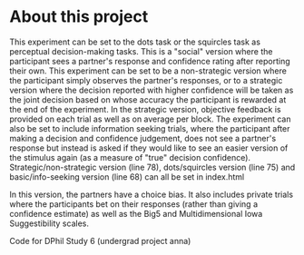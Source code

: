 # About this project

This experiment can be set to the dots task or the squircles task as perceptual decision-making tasks.
This is a "social" version where the participant sees a partner's response and confidence rating after reporting their own. 
This experiment can be set to be a non-strategic version where the participant simply observes the partner's responses, or to a strategic version where the decision reported with higher confidence will be taken as the joint decision based on whose accuracy the participant is rewarded at the end of the experiment. In the strategic version, objective feedback is provided on each trial as well as on average per block.
The experiment can also be set to include information seeking trials, where the participant after making a decision and confidence judgement, does not see a partner's response but instead is asked if they would like to see an easier version of the stimulus again (as a measure of "true" decision confidence). 
Strategic/non-strategic version (line 78), dots/squircles version (line 75) and basic/info-seeking version (line 68) can all be set in index.html

In this version, the partners have a choice bias. It also includes private trials where the participants bet on their responses (rather than giving a confidence estimate) as well as the Big5 and Multidimensional Iowa Suggestibility scales.

Code for DPhil Study 6 (undergrad project anna)
